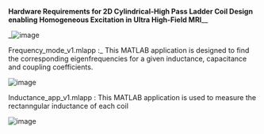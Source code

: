 **Hardware Requirements for 2D Cylindrical-High
Pass Ladder Coil Design enabling Homogeneous
Excitation in Ultra High-Field MRI**__



_![image](https://github.com/Shadeeb-Hossain/2DcHPL-RF-coil-Design-/assets/154857980/2b584ba2-d47a-43fa-89ae-e9bd8e45c123)







Frequency_mode_v1.mlapp :_ This MATLAB application is designed to find the corresponding eigenfrequencies for a given inductance, capacitance and coupling coefficients. 

![image](https://github.com/Shadeeb-Hossain/2DcHPL-RF-coil-Design-/assets/154857980/d509fd93-f9e4-4067-bc11-7cd3bcfb35e7)



Inductance_app_v1.mlapp : This MATLAB application is used to measure the rectanngular inductance of each coil 



![image](https://github.com/Shadeeb-Hossain/2DcHPL-RF-coil-Design-/assets/154857980/fde14487-a476-417a-877e-ecfb35b47bd1)

